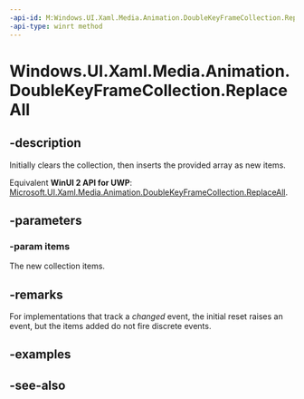 ```yaml
---
-api-id: M:Windows.UI.Xaml.Media.Animation.DoubleKeyFrameCollection.ReplaceAll(Windows.UI.Xaml.Media.Animation.DoubleKeyFrame[])
-api-type: winrt method
---
```


<!-- Method syntax
public void ReplaceAll(Windows.UI.Xaml.Media.Animation.DoubleKeyFrame[] items)
-->

# Windows.UI.Xaml.Media.Animation.DoubleKeyFrameCollection.ReplaceAll

## -description
Initially clears the collection, then inserts the provided array as new items.

Equivalent **WinUI 2 API for UWP**: [Microsoft.UI.Xaml.Media.Animation.DoubleKeyFrameCollection.ReplaceAll](/windows/winui/api/microsoft.ui.xaml.media.animation.doublekeyframecollection.replaceall).

## -parameters
### -param items
The new collection items.

## -remarks
For implementations that track a *changed* event, the initial reset raises an event, but the items added do not fire discrete events.

## -examples

## -see-also
